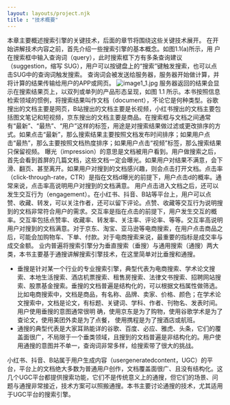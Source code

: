 ```yaml
---
layout: layouts/project.njk
title : "技术概要"
---
```

本章主要概述搜索引擎的关键技术，后面的章节将围绕这些关键技术展开。
在开始讲解技术内容之前，首先介绍一些搜索引擎的基本概念。如图1.1(a)所示，用 户在搜索框中输入查询词（query），此时搜索框下方有多条查询建议（suggestion，缩写 SUG），用户可以按键盘上的“搜索”键触发搜索，也可以点击SUG中的查询词触发搜索。 查询词会被发送给服务器，服务器开始做计算，并将计算的结果传输给用户的APP或网页。
![image1_1.jpg](D:\q1yan\Desktop\cxsj\SearchEngine\src\assets\image1_1.jpg) 
服务器返回的结果会显示在搜索结果页上，以双列或单列的产品形态呈现，如图 1.1 所示。本书按照信息检索领域的惯例，将搜索结果叫作文档（document），不论它是何种类型。谷歌搜出的文档主要是网页，B站搜出的文档主要是长视频，小红书搜出的文档主要包括图文笔记和短视频，京东搜出的文档主要是商品。在搜索框与文档之间通常有“最新”、“最热”、“用户”这样的标签，用途是对搜索结果做过滤或更改排序的方式。如果点击“最新”，那么搜索结果主要按照文档发布时间排序；如果用户点击“最热”，那么主要按照文档热度排序；如果用户点击“视频”标签，那么搜索结果只保留视频。
曝光（impression）的意思是文档被用户看到。用户做搜索之后，首先会看到首屏的几篇文档，这些文档一定会曝光。如果用户对结果不满意，会下滑、翻页、甚至离开。如果用户对搜到的文档感兴趣，则会点击打开文档。点击率（click-through-rate，CTR）是指在文档d曝光的前提下，用户点击d的概率。通常来说，点击率高说明用户对搜到的文档满意。 
用户点击进入文档之后，还可以发生交互行为（engagement）。在小红书、抖音、B站等平台上，用户可以点赞、收藏、转发，可以关注作者，还可以留下评论。点赞、收藏等交互行为说明搜到的文档非常符合用户的需求。交互率是指在点击的前提下，用户发生交互的概率。交互率包括点赞率、收藏率、转发率、关注率、评论率、等等。交互率高说明用户对搜到的文档满意。对于京东、淘宝、亚马逊等电商搜索，在用户点击商品之后，可能会加购物车、下单、付款。对于电商搜索来说，最重要的指标是成交率与成交金额。
业内普遍将搜索引擎分为垂直搜索（垂搜）与通用搜索（通搜）两大类，本书主要基于通搜讲解搜索引擎技术，在这里简单对比垂搜和通搜。
+ 垂搜是针对某一个行业的专业搜索引擎，典型代表为电商搜索、学术论文搜索、本地生活搜索、酒店机票搜索、租售房搜索、法律文书搜索、招聘网站搜索、股票基金搜索。垂搜的文档普遍是结构化的，可以根据文档属性做筛选。比如电商搜索中，文档是商品，有名称、品牌、卖家、价格、颜色；在学术论文搜索中，文档是论文，有标题、关键词、学科、作者、刊物名、发表时间。用户使用垂搜的意图通常很明 确，使用京东是为了购物，使用谷歌学术是为了查论文，使用美团外卖是为了点餐， 使用携程是为了搜酒店或航班。 
+ 通搜的典型代表是大家耳熟能详的谷歌、百度、必应、雅虎、头条，它们的覆盖面很广，不局限于一个垂类领域，且搜到的文档普遍是非结构化的。用户使用通搜的意图并不单一，查询词非常多样，给搜索带了很大的挑战。

小红书、抖音、B站属于用户生成内容（usergeneratedcontent，UGC）的平台，平台上的文档绝大多数为普通用户创作，文档覆盖面很广、且没有结构化。这几个UGC平台都提供搜索功能，它们不是传统意义上的通搜，但它们的场景、问题与通搜非常接近，技术方案可以照搬通搜。本书主要讨论通搜的技术，尤其适用于UGC平台的搜索引擎。  